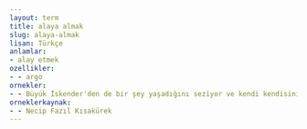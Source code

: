 ```yaml
---
layout: term
title: alaya almak
slug: alaya-almak
lisan: Türkçe
anlamlar:
- alay etmek
ozellikler:
- - argo
ornekler:
- - Büyük İskender'den de bir şey yaşadığını seziyor ve kendi kendisini alaya alıyor.
orneklerkaynak:
- - Necip Fazıl Kısakürek
---
```

